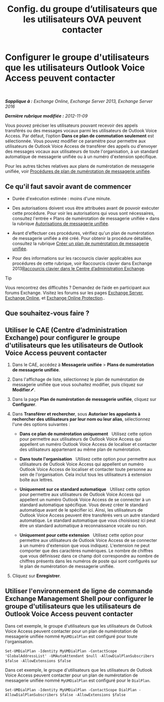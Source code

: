 ﻿---
title: 'Config. du groupe d’utilisateurs que les utilisateurs OVA peuvent contacter'
TOCTitle: Configurer le groupe d'utilisateurs que les utilisateurs Outlook Voice Access peuvent contacter
ms:assetid: a8dc0f9e-dc86-4128-af63-d4e550aed5bb
ms:mtpsurl: https://technet.microsoft.com/fr-fr/library/Ee423551(v=EXCHG.150)
ms:contentKeyID: 50478843
ms.date: 05/23/2018
mtps_version: v=EXCHG.150
ms.translationtype: MT
---

# Configurer le groupe d'utilisateurs que les utilisateurs Outlook Voice Access peuvent contacter

 

_**Sapplique à :** Exchange Online, Exchange Server 2013, Exchange Server 2016_

_**Dernière rubrique modifiée :** 2012-11-09_

Vous pouvez préciser les utilisateurs pouvant recevoir des appels transférés ou des messages vocaux parmi les utilisateurs de Outlook Voice Access. Par défaut, l’option **Dans ce plan de commutation seulement** est sélectionnée. Vous pouvez modifier ce paramètre pour permettre aux utilisateurs de Outlook Voice Access de transférer des appels ou d'envoyer des messages vocaux aux utilisateurs de toute l'organisation, à un standard automatique de messagerie unifiée ou à un numéro d'extension spécifique.

Pour les autres tâches relatives aux plans de numérotation de messagerie unifiée, voir [Procédures de plan de numérotation de messagerie unifiée](um-dial-plan-procedures-exchange-2013-help.md).

## Ce qu'il faut savoir avant de commencer

  - Durée d'exécution estimée : moins d'une minute.

  - Des autorisations doivent vous être attribuées avant de pouvoir exécuter cette procédure. Pour voir les autorisations qui vous sont nécessaires, consultez l'entrée « Plans de numérotation de messagerie unifiée » dans la rubrique [Autorisations de messagerie unifiée](unified-messaging-permissions-exchange-2013-help.md).

  - Avant d'effectuer ces procédures, vérifiez qu'un plan de numérotation de messagerie unifiée a été créé. Pour obtenir la procédure détaillée, consultez la rubrique [Créer un plan de numérotation de messagerie unifiée](https://docs.microsoft.com/fr-fr/exchange/voice-mail-unified-messaging/connect-voice-mail-system/create-um-dial-plan).

  - Pour des informations sur les raccourcis clavier applicables aux procédures de cette rubrique, voir Raccourcis clavier dans Exchange 2013[Raccourcis clavier dans le Centre d’administration Exchange](keyboard-shortcuts-in-the-exchange-admin-center-exchange-online-protection-help.md).

> [!TIP]
> Vous rencontrez des difficultés ? Demandez de l’aide en participant aux forums Exchange. Visitez les forums sur les pages <a href="https://go.microsoft.com/fwlink/p/?linkid=60612">Exchange Server</a>, <a href="https://go.microsoft.com/fwlink/p/?linkid=267542">Exchange Online</a>, et <a href="https://go.microsoft.com/fwlink/p/?linkid=285351">Exchange Online Protection</a>..


## Que souhaitez-vous faire ?

## Utiliser le CAE (Centre d’administration Exchange) pour configurer le groupe d'utilisateurs que les utilisateurs de Outlook Voice Access peuvent contacter

1.  Dans le CAE, accédez à **Messagerie unifiée** \> **Plans de numérotation de messagerie unifiée**.

2.  Dans l'affichage de liste, sélectionnez le plan de numérotation de messagerie unifiée que vous souhaitez modifier, puis cliquez sur **Modifier**![Icône Modifier](images/Bb124582.6f53ccb2-1f13-4c02-bea0-30690e6ea71d(EXCHG.150).gif "Icône Modifier").

3.  Dans la page **Plan de numérotation de messagerie unifiée**, cliquez sur **Configurer**.

4.  Dans **Transférer et rechercher**, sous **Autoriser les appelants à rechercher des utilisateurs par leur nom ou leur alias**, sélectionnez l'une des options suivantes :
    
      - **Dans ce plan de numérotation uniquement**   Utilisez cette option pour permettre aux utilisateurs de Outlook Voice Access qui appellent un numéro Outlook Voice Access de localiser et contacter des utilisateurs appartenant au même plan de numérotation.
    
      - **Dans toute l'organisation**   Utilisez cette option pour permettre aux utilisateurs de Outlook Voice Access qui appellent un numéro Outlook Voice Access de localiser et contacter toute personne au sein de l'organisation. Cela inclut tous les utilisateurs à extension boîte aux lettres.
    
      - **Uniquement sur ce standard automatique**   Utilisez cette option pour permettre aux utilisateurs de Outlook Voice Access qui appellent un numéro Outlook Voice Access de se connecter à un standard automatique spécifique. Vous devez créer le standard automatique avant de le spécifier ici. Ainsi, les utilisateurs de Outlook Voice Access peuvent être transférés vers un autre standard automatique. Le standard automatique que vous choisissez ici peut être un standard automatique à reconnaissance vocale ou non.
    
      - **Uniquement pour cette extension**   Utilisez cette option pour permettre aux utilisateurs de Outlook Voice Access de se connecter à un numéro d'extension que vous indiquez. L'extension ne peut comporter que des caractères numériques. Le nombre de chiffres que vous définissez dans ce champ doit correspondre au nombre de chiffres présents dans les numéros de poste qui sont configurés sur le plan de numérotation de messagerie unifiée.

5.  Cliquez sur **Enregistrer**.

## Utiliser l'environnement de ligne de commande Exchange Management Shell pour configurer le groupe d'utilisateurs que les utilisateurs de Outlook Voice Access peuvent contacter

Dans cet exemple, le groupe d'utilisateurs que les utilisateurs de Outlook Voice Access peuvent contacter pour un plan de numérotation de messagerie unifiée nommé `MyUMDialPlan` est configuré pour toute l'organisation.

    Set-UMDialPlan -Identity MyUMDialPlan -ContactScope 'GlobalAddressList' -UMAutoAttendant $null -AllowDialPlanSubscribers $false -AllowExtensions $false

Dans cet exemple, le groupe d'utilisateurs que les utilisateurs de Outlook Voice Access peuvent contacter pour un plan de numérotation de messagerie unifiée nommé `MyUMDialPlan` est configuré pour le `DialPlan`.

    Set-UMDialPlan -Identity MyUMDialPlan -ContactScope DialPlan -AllowDialPlanSubscribers $false -AllowExtensions $false

